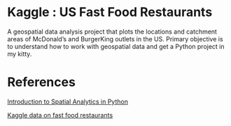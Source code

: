 # Kaggle : US Fast Food Restaurants
A geospatial data analysis project that plots the locations and catchment areas of McDonald’s and BurgerKing outlets in the US. Primary objective is to understand how to work with geospatial data and get a Python project in my kitty.

# References
[Introduction to Spatial Analytics in Python](https://medium.com/walmartglobaltech/introduction-to-spatial-analytics-in-python-44e92b4af362)

[Kaggle data on fast food restaurants](https://www.kaggle.com/datasets/datafiniti/fast-food-restaurants)
